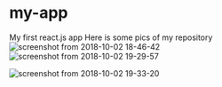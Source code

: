 # my-app
 My first react.js app
  Here is some pics of my repository
  ![screenshot from 2018-10-02 18-46-42](https://user-images.githubusercontent.com/36411279/46353186-3528aa00-c679-11e8-9610-ccfc995b9f65.png)
 ![screenshot from 2018-10-02 19-29-57](https://user-images.githubusercontent.com/36411279/46353441-d0ba1a80-c679-11e8-8318-7b9ebed722db.png)

 
 ![screenshot from 2018-10-02 19-33-20](https://user-images.githubusercontent.com/36411279/46353571-31495780-c67a-11e8-8e46-0eaf32d4bd92.png)
